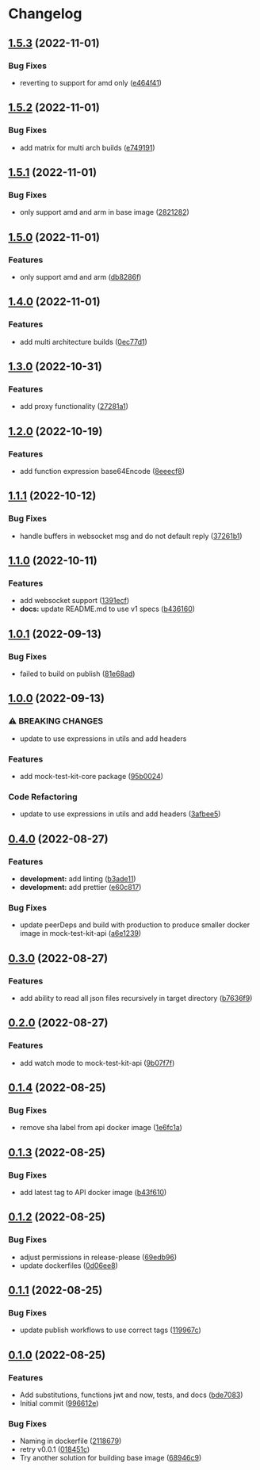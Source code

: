 # Changelog

## [1.5.3](https://github.com/rise8-us/mock-test-kit/compare/mock-test-kit-v1.5.2...mock-test-kit-v1.5.3) (2022-11-01)


### Bug Fixes

* reverting to support for amd only ([e464f41](https://github.com/rise8-us/mock-test-kit/commit/e464f414f1796b94015d15c5fb01807db0aa7cd6))

## [1.5.2](https://github.com/rise8-us/mock-test-kit/compare/mock-test-kit-v1.5.1...mock-test-kit-v1.5.2) (2022-11-01)


### Bug Fixes

* add matrix for multi arch builds ([e749191](https://github.com/rise8-us/mock-test-kit/commit/e749191e85472c4c3617176ba7d77090351aa780))

## [1.5.1](https://github.com/rise8-us/mock-test-kit/compare/mock-test-kit-v1.5.0...mock-test-kit-v1.5.1) (2022-11-01)


### Bug Fixes

* only support amd and arm in base image ([2821282](https://github.com/rise8-us/mock-test-kit/commit/2821282f8d5077b4845ea8c60a18f4317d4dcf50))

## [1.5.0](https://github.com/rise8-us/mock-test-kit/compare/mock-test-kit-v1.4.0...mock-test-kit-v1.5.0) (2022-11-01)


### Features

* only support amd and arm ([db8286f](https://github.com/rise8-us/mock-test-kit/commit/db8286f134d87de1c262463d4311865571b5473b))

## [1.4.0](https://github.com/rise8-us/mock-test-kit/compare/mock-test-kit-v1.3.0...mock-test-kit-v1.4.0) (2022-11-01)


### Features

* add multi architecture builds ([0ec77d1](https://github.com/rise8-us/mock-test-kit/commit/0ec77d15ddfbf9f5d9a99aa2c3b24880a6a6cc0c))

## [1.3.0](https://github.com/rise8-us/mock-test-kit/compare/mock-test-kit-v1.2.0...mock-test-kit-v1.3.0) (2022-10-31)


### Features

* add proxy functionality ([27281a1](https://github.com/rise8-us/mock-test-kit/commit/27281a10d48913c4d58ff3a22f531d5347a19ca2))

## [1.2.0](https://github.com/rise8-us/mock-test-kit/compare/mock-test-kit-v1.1.1...mock-test-kit-v1.2.0) (2022-10-19)


### Features

* add function expression base64Encode ([8eeecf8](https://github.com/rise8-us/mock-test-kit/commit/8eeecf8dd4d1853baedea74b46fc1ea68bc4e6ab))

## [1.1.1](https://github.com/rise8-us/mock-test-kit/compare/mock-test-kit-v1.1.0...mock-test-kit-v1.1.1) (2022-10-12)


### Bug Fixes

* handle buffers in websocket msg and do not default reply ([37261b1](https://github.com/rise8-us/mock-test-kit/commit/37261b1a27358445a15838eb68301fcee951bed0))

## [1.1.0](https://github.com/rise8-us/mock-test-kit/compare/mock-test-kit-v1.0.1...mock-test-kit-v1.1.0) (2022-10-11)


### Features

* add websocket support ([1391ecf](https://github.com/rise8-us/mock-test-kit/commit/1391ecf3d589ed9ef1c518403c417fb23a0b8b2c))
* **docs:** update README.md to use v1 specs ([b436160](https://github.com/rise8-us/mock-test-kit/commit/b4361607472e2ea3700c4694934f687cb72772e7))

## [1.0.1](https://github.com/rise8-us/mock-test-kit/compare/mock-test-kit-v1.0.0...mock-test-kit-v1.0.1) (2022-09-13)


### Bug Fixes

* failed to build on publish ([81e68ad](https://github.com/rise8-us/mock-test-kit/commit/81e68ad8d5fe492f8370918a2060a075c6bce595))

## [1.0.0](https://github.com/rise8-us/mock-test-kit/compare/mock-test-kit-v0.4.0...mock-test-kit-v1.0.0) (2022-09-13)


### ⚠ BREAKING CHANGES

* update to use expressions in utils and add headers

### Features

* add mock-test-kit-core package ([95b0024](https://github.com/rise8-us/mock-test-kit/commit/95b002464f9d1c1f9d05c4d58c3bf414a04cbb6a))


### Code Refactoring

* update to use expressions in utils and add headers ([3afbee5](https://github.com/rise8-us/mock-test-kit/commit/3afbee5de3909330a4b30026129cfbe5e35aff61))

## [0.4.0](https://github.com/rise8-us/mock-test-kit/compare/mock-test-kit-v0.3.0...mock-test-kit-v0.4.0) (2022-08-27)


### Features

* **development:** add linting ([b3ade11](https://github.com/rise8-us/mock-test-kit/commit/b3ade11f805a6a82159625aa06915ac5df09de99))
* **development:** add prettier ([e60c817](https://github.com/rise8-us/mock-test-kit/commit/e60c817ee72deded4ade9577cbf63f2a21f597ef))


### Bug Fixes

* update peerDeps and build with production to produce smaller docker image in mock-test-kit-api ([a6e1239](https://github.com/rise8-us/mock-test-kit/commit/a6e1239a2a296d95b01e15fd12ceece7a95a9dfb))

## [0.3.0](https://github.com/rise8-us/mock-test-kit/compare/mock-test-kit-v0.2.0...mock-test-kit-v0.3.0) (2022-08-27)


### Features

* add ability to read all json files recursively in target directory ([b7636f9](https://github.com/rise8-us/mock-test-kit/commit/b7636f99e7d0705b5ed12b6e74280e72d26f8aff))

## [0.2.0](https://github.com/rise8-us/mock-test-kit/compare/mock-test-kit-v0.1.4...mock-test-kit-v0.2.0) (2022-08-27)


### Features

* add watch mode to mock-test-kit-api ([9b07f7f](https://github.com/rise8-us/mock-test-kit/commit/9b07f7f27b26a7a0d6227d80cd911e562af6d2e6))

## [0.1.4](https://github.com/rise8-us/mock-test-kit/compare/mock-test-kit-v0.1.3...mock-test-kit-v0.1.4) (2022-08-25)


### Bug Fixes

* remove sha label from api docker image ([1e6fc1a](https://github.com/rise8-us/mock-test-kit/commit/1e6fc1a4212abdefcb728ccdadda54ea30ba0a38))

## [0.1.3](https://github.com/rise8-us/mock-test-kit/compare/mock-test-kit-v0.1.2...mock-test-kit-v0.1.3) (2022-08-25)


### Bug Fixes

* add latest tag to API docker image ([b43f610](https://github.com/rise8-us/mock-test-kit/commit/b43f6102b7fdad2cf4bfa86bf966d861335984cf))

## [0.1.2](https://github.com/rise8-us/mock-test-kit/compare/mock-test-kit-v0.1.1...mock-test-kit-v0.1.2) (2022-08-25)


### Bug Fixes

* adjust permissions in release-please ([69edb96](https://github.com/rise8-us/mock-test-kit/commit/69edb96211379ecd38bde1322a02fc2d5ebed24c))
* update dockerfiles ([0d06ee8](https://github.com/rise8-us/mock-test-kit/commit/0d06ee8fc0bac4f8ed6b9c780604881c6a0090d6))

## [0.1.1](https://github.com/rise8-us/mock-test-kit/compare/mock-test-kit-v0.1.0...mock-test-kit-v0.1.1) (2022-08-25)


### Bug Fixes

* update publish workflows to use correct tags ([119967c](https://github.com/rise8-us/mock-test-kit/commit/119967c5d7f682be204c98577500973fa81d6b56))

## [0.1.0](https://github.com/rise8-us/mock-test-kit/compare/mock-test-kit-v0.0.2...mock-test-kit-v0.1.0) (2022-08-25)


### Features

* Add substitutions, functions jwt and now, tests, and docs ([bde7083](https://github.com/rise8-us/mock-test-kit/commit/bde70839373f32aef0e01dad376aecbc40f362d2))
* Initial commit ([996612e](https://github.com/rise8-us/mock-test-kit/commit/996612eaf61adcd86c7a0d0582d42c9ccb90f854))


### Bug Fixes

* Naming in dockerfile ([2118679](https://github.com/rise8-us/mock-test-kit/commit/21186796cd1441f53643f8cea1afbe7808ea7936))
* retry v0.0.1 ([018451c](https://github.com/rise8-us/mock-test-kit/commit/018451c95b97ecba0002d52c73365640c2ab3ac3))
* Try another solution for building base image ([68946c9](https://github.com/rise8-us/mock-test-kit/commit/68946c94dcc719ac1b664dcef98a6d2fae22c63f))
